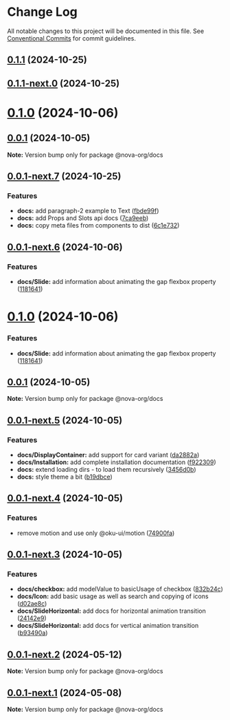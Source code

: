 # Change Log

All notable changes to this project will be documented in this file.
See [Conventional Commits](https://conventionalcommits.org) for commit guidelines.

## [0.1.1](https://github.com/novaui-org/nova/compare/v0.0.1-next.7...v0.1.1) (2024-10-25)

## [0.1.1-next.0](https://github.com/novaui-org/nova/compare/v0.0.1-next.7...v0.1.1-next.0) (2024-10-25)



# [0.1.0](https://github.com/novaui-org/nova/compare/v0.0.1-next.6...v0.1.0) (2024-10-06)



## [0.0.1](https://github.com/novaui-org/nova/compare/v0.0.1-next.5...v0.0.1) (2024-10-05)

**Note:** Version bump only for package @nova-org/docs





## [0.0.1-next.7](https://github.com/novaui-org/nova/compare/v0.0.1-next.6...v0.0.1-next.7) (2024-10-25)


### Features

* **docs:** add paragraph-2 example to Text ([fbde99f](https://github.com/novaui-org/nova/commit/fbde99fa73b17416b1fbf8c63fee41d628146cb9))
* **docs:** add Props and Slots api docs ([7ca9eeb](https://github.com/novaui-org/nova/commit/7ca9eebd948f2e3710dc1f08ad947893763a3843))
* **docs:** copy meta files from components to dist ([6c1e732](https://github.com/novaui-org/nova/commit/6c1e732b769787a5936205dae55ba5d47d213b3d))





## [0.0.1-next.6](https://github.com/novaui-org/nova/compare/v0.0.1-next.5...v0.0.1-next.6) (2024-10-06)


### Features

* **docs/Slide:** add information about animating the gap flexbox property ([1181641](https://github.com/novaui-org/nova/commit/118164111f9d6cb2d8dedbfeccd8774befa8c6a0))





# [0.1.0](https://github.com/novaui-org/nova/compare/v0.0.1...v0.1.0) (2024-10-06)


### Features

* **docs/Slide:** add information about animating the gap flexbox property ([1181641](https://github.com/novaui-org/nova/commit/118164111f9d6cb2d8dedbfeccd8774befa8c6a0))





## [0.0.1](https://github.com/novaui-org/nova/compare/v0.0.1-next.5...v0.0.1) (2024-10-05)

**Note:** Version bump only for package @nova-org/docs





## [0.0.1-next.5](https://github.com/novaui-org/nova/compare/v0.0.1-next.4...v0.0.1-next.5) (2024-10-05)


### Features

* **docs/DisplayContainer:** add support for card variant ([da2882a](https://github.com/novaui-org/nova/commit/da2882a7794a2b57d63067bcdd1e525e84b24fb9))
* **docs/Installation:** add complete installation documentation ([f922309](https://github.com/novaui-org/nova/commit/f9223090eebd0560ff747c2bb255a5043cb18c6c))
* **docs:** extend loading dirs - to load them recursively ([3456d0b](https://github.com/novaui-org/nova/commit/3456d0bec906a4026017d2ab5afe479c9af343fe))
* **docs:** style theme a bit ([b19dbce](https://github.com/novaui-org/nova/commit/b19dbce3315400a9a843f5ee4d1ce4f33cace81d))





## [0.0.1-next.4](https://github.com/novaui-org/nova/compare/v0.0.1-next.3...v0.0.1-next.4) (2024-10-05)


### Features

* remove motion and use only @oku-ui/motion ([74900fa](https://github.com/novaui-org/nova/commit/74900fa703acd14861c4d4fc2445fb652f3ea94d))





## [0.0.1-next.3](https://github.com/novaui-org/nova/compare/v0.0.1-next.2...v0.0.1-next.3) (2024-10-05)


### Features

* **docs/checkbox:** add modelValue to basicUsage of checkbox ([832b24c](https://github.com/novaui-org/nova/commit/832b24cdbb8923ef966dc9110f88a01aeeda19b3))
* **docs/Icon:** add basic usage as well as search and copying of icons ([d02ae8c](https://github.com/novaui-org/nova/commit/d02ae8ce72a6be2b5f3149e0e2f649f772730978))
* **docs/SlideHorizontal:** add docs for horizontal animation transition ([24142e9](https://github.com/novaui-org/nova/commit/24142e92aab2788597578d31291182aaf63f5857))
* **docs/SlideHorizontal:** add docs for vertical animation transition ([b93490a](https://github.com/novaui-org/nova/commit/b93490a31311c8a3bbb2e94fa020928a88415240))





## [0.0.1-next.2](https://github.com/novaui-org/nova/compare/v0.0.1-next.1...v0.0.1-next.2) (2024-05-12)

**Note:** Version bump only for package @nova-org/docs





## [0.0.1-next.1](https://github.com/novaui-org/nova/compare/v0.0.1-next.0...v0.0.1-next.1) (2024-05-08)

**Note:** Version bump only for package @nova-org/docs
